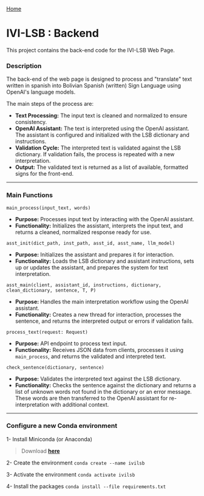 [Home](../README.md)

# IVI-LSB : Backend

This project contains the back-end code for the IVI-LSB Web Page.

### Description 

The back-end of the web page is designed to process and "translate" text written in spanish into Bolivian Spanish (written) Sign Language using OpenAI's language models.

The main steps of the process are:
- **Text Processing:** The input text is cleaned and normalized to ensure consistency. 
- **OpenAI Assistant:** The text is interpreted using the OpenAI assistant. The assistant is configured and initialized with the LSB dictionary and instructions.
- **Validation Cycle:** The interpreted text is validated against the LSB dictionary. If validation fails, the process is repeated with a new interpretation.
- **Output:** The validated text is returned as a list of available, formatted signs for the front-end.

---
### Main Functions

`main_process(input_text, words)`
- **Purpose:** Processes input text by interacting with the OpenAI assistant.
- **Functionality:** Initializes the assistant, interprets the input text, and returns a cleaned, normalized response ready for use.

`asst_init(dict_path, inst_path, asst_id, asst_name, llm_model)`
- **Purpose:** Initializes the assistant and prepares it for interaction.
- **Functionality:** Loads the LSB dictionary and assistant instructions, sets up or updates the assistant, and prepares the system for text interpretation.

`asst_main(client, assistant_id, instructions, dictionary, clean_dictionary, sentence, T, P)`
- **Purpose:** Handles the main interpretation workflow using the OpenAI assistant.
- **Functionality:** Creates a new thread for interaction, processes the sentence, and returns the interpreted output or errors if validation fails.

`process_text(request: Request)`
- **Purpose:** API endpoint to process text input.
- **Functionality:** Receives JSON data from clients, processes it using `main_process`, and returns the validated and interpreted text.

`check_sentence(dictionary, sentence)`
- **Purpose:** Validates the interpreted text against the LSB dictionary.
- **Functionality:** Checks the sentence against the dictionary and returns a list of unknown words not found in the dictionary or an error message. These words are then transferred to the OpenAI assistant for re-interpretation with additional context.

---
### Configure a new Conda environment

1- Install Miniconda (or Anaconda)
> Download **[here](https://docs.anaconda.com/miniconda/)**

2- Create the environment
`conda create --name ivilsb`

3- Activate the environment
`conda activate ivilsb`

4- Install the packages
`conda install --file requirements.txt`
